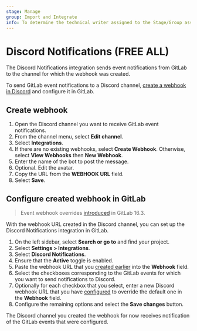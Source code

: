 ```yaml
---
stage: Manage
group: Import and Integrate
info: To determine the technical writer assigned to the Stage/Group associated with this page, see https://handbook.gitlab.com/handbook/product/ux/technical-writing/#assignments
---
```


# Discord Notifications **(FREE ALL)**

The Discord Notifications integration sends event notifications from GitLab to the channel for which the webhook was created.

To send GitLab event notifications to a Discord channel, [create a webhook in Discord](https://support.discord.com/hc/en-us/articles/228383668-Intro-to-Webhooks)
and configure it in GitLab.

## Create webhook

1. Open the Discord channel you want to receive GitLab event notifications.
1. From the channel menu, select **Edit channel**.
1. Select **Integrations**.
1. If there are no existing webhooks, select **Create Webhook**. Otherwise, select **View Webhooks** then **New Webhook**.
1. Enter the name of the bot to post the message.
1. Optional. Edit the avatar.
1. Copy the URL from the **WEBHOOK URL** field.
1. Select **Save**.

## Configure created webhook in GitLab

> Event webhook overrides [introduced](https://gitlab.com/gitlab-org/gitlab/-/merge_requests/125621) in GitLab 16.3.

With the webhook URL created in the Discord channel, you can set up the Discord Notifications integration in GitLab.

1. On the left sidebar, select **Search or go to** and find your project.
1. Select **Settings > Integrations**.
1. Select **Discord Notifications**.
1. Ensure that the **Active** toggle is enabled.
1. Paste the webhook URL that you [created earlier](#create-webhook) into the **Webhook** field.
1. Select the checkboxes corresponding to the GitLab events for which you want to send notifications to Discord.
1. Optionally for each checkbox that you select, enter a new Discord webhook URL that you have [configured](#create-webhook)
   to override the default one in the **Webhook** field.
1. Configure the remaining options and select the **Save changes** button.

The Discord channel you created the webhook for now receives notification of the GitLab events that were configured.
